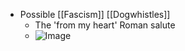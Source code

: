 - Possible [[Fascism]] [[Dogwhistles]]
	- The 'from my heart' Roman salute
	- ![Image](https://pbs.twimg.com/media/GkABz6Sa8AASw3_?format=jpg&name=medium)